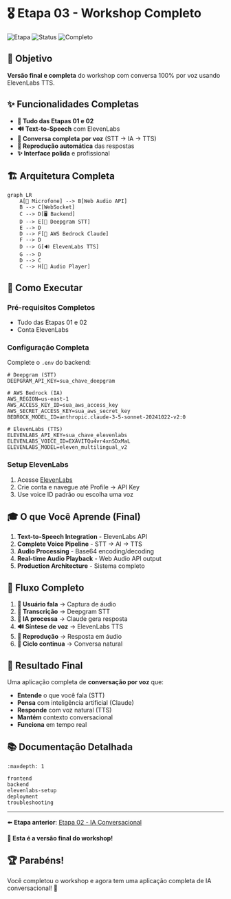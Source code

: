 # 🎖️ Etapa 03 - Workshop Completo

![Etapa](https://img.shields.io/badge/Etapa-03-gold)
![Status](https://img.shields.io/badge/Status-Implementado-brightgreen)
![Completo](https://img.shields.io/badge/Workshop-Completo-gold)

## 🎯 Objetivo

**Versão final e completa** do workshop com conversa 100% por voz usando ElevenLabs TTS.

## ✨ Funcionalidades Completas

- **🎤 Tudo das Etapas 01 e 02**
- **🔊 Text-to-Speech** com ElevenLabs
- **💬 Conversa completa por voz** (STT → IA → TTS)
- **🎵 Reprodução automática** das respostas
- **✨ Interface polida** e profissional

## 🏗️ Arquitetura Completa

```mermaid
graph LR
    A[🎤 Microfone] --> B[Web Audio API]
    B --> C[WebSocket]
    C --> D[🖥️ Backend]
    D --> E[📝 Deepgram STT]
    E --> D
    D --> F[🤖 AWS Bedrock Claude]
    F --> D
    D --> G[🔊 ElevenLabs TTS]
    G --> D
    D --> C
    C --> H[🎵 Audio Player]
```

## 🚀 Como Executar

### Pré-requisitos Completos
- Tudo das Etapas 01 e 02
- Conta ElevenLabs

### Configuração Completa

Complete o `.env` do backend:

```env
# Deepgram (STT)
DEEPGRAM_API_KEY=sua_chave_deepgram

# AWS Bedrock (IA)
AWS_REGION=us-east-1
AWS_ACCESS_KEY_ID=sua_aws_access_key
AWS_SECRET_ACCESS_KEY=sua_aws_secret_key
BEDROCK_MODEL_ID=anthropic.claude-3-5-sonnet-20241022-v2:0

# ElevenLabs (TTS)
ELEVENLABS_API_KEY=sua_chave_elevenlabs
ELEVENLABS_VOICE_ID=EXAVITQu4vr4xnSDxMaL
ELEVENLABS_MODEL=eleven_multilingual_v2
```

### Setup ElevenLabs

1. Acesse [ElevenLabs](https://elevenlabs.io)
2. Crie conta e navegue até Profile → API Key
3. Use voice ID padrão ou escolha uma voz

## 🎓 O que Você Aprende (Final)

1. **Text-to-Speech Integration** - ElevenLabs API
2. **Complete Voice Pipeline** - STT → AI → TTS
3. **Audio Processing** - Base64 encoding/decoding
4. **Real-time Audio Playback** - Web Audio API output
5. **Production Architecture** - Sistema completo

## 🔄 Fluxo Completo

1. **🎤 Usuário fala** → Captura de áudio
2. **📝 Transcrição** → Deepgram STT
3. **🤖 IA processa** → Claude gera resposta
4. **🔊 Síntese de voz** → ElevenLabs TTS
5. **🎵 Reprodução** → Resposta em áudio
6. **🔄 Ciclo continua** → Conversa natural

## 🎉 Resultado Final

Uma aplicação completa de **conversação por voz** que:

- **Entende** o que você fala (STT)
- **Pensa** com inteligência artificial (Claude)
- **Responde** com voz natural (TTS)
- **Mantém** contexto conversacional
- **Funciona** em tempo real

## 📚 Documentação Detalhada

```{toctree}
:maxdepth: 1

frontend
backend
elevenlabs-setup
deployment
troubleshooting
```

---

⬅️ **Etapa anterior**: [Etapa 02 - IA Conversacional](../etapa-02/index.md)

**🎉 Esta é a versão final do workshop!**

## 🏆 Parabéns!

Você completou o workshop e agora tem uma aplicação completa de IA conversacional! 🚀